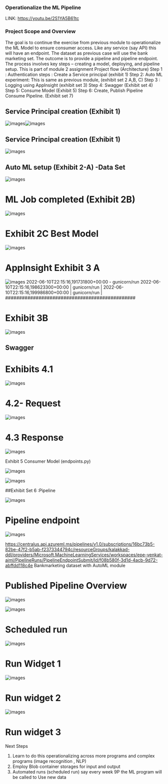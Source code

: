### Operationalize the ML Pipeline

LINK: https://youtu.be/2S1YA5B61tc 

### Project Scope and Overview

The goal is to continue the exercise from previous module to operationalize the ML Model to ensure consumer access. Like any service (say API) this will have an endpoint. The dataset as previous case will use the bank marketing set. The outcome is to provide a pipeline and pipeline endpoint. 
The process involves key steps  – creating a model, deploying, and pipeline setup. This is part of module 2 assignment
Project flow (Architecture)
Step 1 : Authentication steps : Create a Service principal (exhibit 1)
Step 2: Auto ML experiment: This is same as previous module, (exhibit set 2 A,B, C)
Step 3 : Logging using AppInsight (exhibit set 3)
Step 4: Swagger (Exhibit set  4)
Step 5: Consume Model (Exhibit 5)
Step 6: Create, Publish Pipeline Consume Pipeline. (Exhibit set 7)



## Service Principal creation (Exhibit 1)

![images](https://github.com/Vzard/Assignment-2/blob/main/images/image001.png)![images](https://github.com/Vzard/Assignment-2/blob/main/images/image002.png)


## Service Principal creation (Exhibit 1)

![images](https://github.com/Vzard/Assignment-2/blob/main/images/image003.png)
 

## Auto ML setup (Exhibit 2-A) -Data Set

![images](https://github.com/Vzard/Assignment-2/blob/main/images/image005.png)
    
# ML Job completed (Exhibit 2B)

![images](https://github.com/Vzard/Assignment-2/blob/main/images/image007.png)

# Exhibit 2C Best Model

![images](https://github.com/Vzard/Assignment-2/blob/main/images/image009.png)

# AppInsight Exhibit 3 A

![images](https://github.com/Vzard/Assignment-2/blob/main/images/image011.png)
2022-06-10T22:15:16,191731800+00:00 - gunicorn/run 
2022-06-10T22:15:16,198623300+00:00 | gunicorn/run | 
2022-06-10T22:15:16,199986800+00:00 | gunicorn/run | ###############################################

# Exhibit 3B
 
![images](https://github.com/Vzard/Assignment-2/blob/main/images/image013.png)



## Swagger 

#  Exhibits 4.1

![images](https://github.com/Vzard/Assignment-2/blob/main/images/image015.png)

# 4.2- Request 

![images](https://github.com/Vzard/Assignment-2/blob/main/images/image017.png)

# 4.3 Response 

![images](https://github.com/Vzard/Assignment-2/blob/main/images/image019.png)



Exhibit 5 Consumer Model (endpoints.py)
        
![images](https://github.com/Vzard/Assignment-2/blob/main/images/image021.png)                                                                                                                                                               

![images](https://github.com/Vzard/Assignment-2/blob/main/images/image023.png)

##Exhibit Set 6 :Pipeline 

![images](https://github.com/Vzard/Assignment-2/blob/main/images/image025.png)

# Pipeline endpoint
 
![images](https://github.com/Vzard/Assignment-2/blob/main/images/image027.png)

https://centralus.api.azureml.ms/pipelines/v1.0/subscriptions/16bc73b5-82be-47f2-b5ab-f2373344794c/resourceGroups/kalakkad-ddl/providers/Microsoft.MachineLearningServices/workspaces/epe-venkat-aiml/PipelineRuns/PipelineEndpointSubmit/Id/f08b580f-3d1d-4acb-9d72-abffdd118c4e
Bankmarketing dataset with AutoML module
 
# Published Pipeline Overview


![images](https://github.com/Vzard/Assignment-2/blob/main/images/image031.png)
 
 
![images](https://github.com/Vzard/Assignment-2/blob/main/images/image033.png)
 

# Scheduled run  

![images](https://github.com/Vzard/Assignment-2/blob/main/images/image032.png)

# Run Widget 1

![images](https://github.com/Vzard/Assignment-2/blob/main/images/image033.png)

# Run widget 2

![images](https://github.com/Vzard/Assignment-2/blob/main/images/image033.png)

# Run widget 3

Next Steps
1.	Learn to do this operationalizing across more programs and complex programs
(image recognition , NLP)
2.	Employ Blob container storages for input and output
3.	Automated runs (scheduled run) say every week 9P the ML program will be called to 
Use new data
